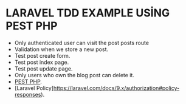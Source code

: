 
# LARAVEL TDD EXAMPLE USİNG PEST PHP

- Only authenticated user can visit the post posts route
- Validation when we store a new post.
- Test post create form.
- Test post index page.
- Test post update page.
- Only users who own the blog post can delete it.
- [PEST PHP](https://pestphp.com/).
- [Laravel Policy]https://laravel.com/docs/9.x/authorization#policy-responses).
